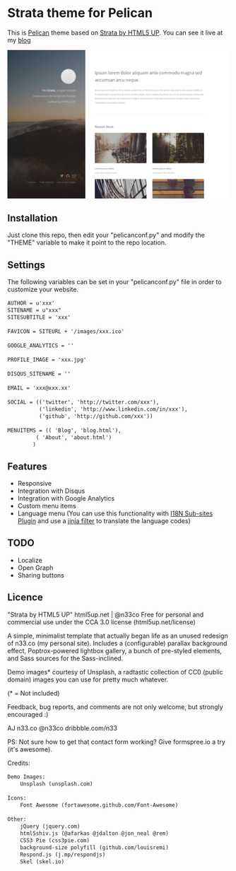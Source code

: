 Strata theme for Pelican
========================

This is [Pelican](http://getpelican.com/) theme based on [Strata by HTML5 UP](http://html5up.net/). You can see it live at my [blog](http://joseteneb.com)

![Screenshot](https://raw.githubusercontent.com/joseteneb/pelican-strata-theme/master/screenshot.png)

Installation
------------

Just clone this repo, then edit your "pelicanconf.py" and modify the "THEME" variable to make it point to the repo location. 


Settings
--------
The following variables can be set in your "pelicanconf.py" file in order to customize your website.


```
AUTHOR = u'xxx'
SITENAME = u"xxx"
SITESUBTITLE = 'xxx'

FAVICON = SITEURL + '/images/xxx.ico'

GOOGLE_ANALYTICS = ''

PROFILE_IMAGE = 'xxx.jpg'

DISQUS_SITENAME = ''

EMAIL = 'xxx@xxx.xx'

SOCIAL = (('twitter', 'http://twitter.com/xxx'),
          ('linkedin', 'http://www.linkedin.com/in/xxx'),
          ('github', 'http://github.com/xxx'))

MENUITEMS = (( 'Blog', 'blog.html'),
	     ( 'About', 'about.html')
	    )
```

Features
--------
* Responsive
* Integration with Disqus
* Integration with Google Analytics
* Custom menu items
* Language menu (You can use this functionality with [I18N Sub-sites Plugin](https://github.com/getpelican/pelican-plugins/tree/master/i18n_subsites) and use a [jinja filter](https://github.com/getpelican/pelican-plugins/blob/master/i18n_subsites/implementing_language_buttons.rst) to translate the language codes)

TODO
----
* Localize
* Open Graph
* Sharing buttons 


Licence
-------

"Strata by HTML5 UP"
html5up.net | @n33co
Free for personal and commercial use under the CCA 3.0 license (html5up.net/license)


A simple, minimalist template that actually began life as an unused redesign of n33.co
(my personal site). Includes a (configurable) parallax background effect, Poptrox-powered
lightbox gallery, a bunch of pre-styled elements, and Sass sources for the Sass-inclined.

Demo images* courtesy of Unsplash, a radtastic collection of CC0 (public domain) images
you can use for pretty much whatever.

(* = Not included)

Feedback, bug reports, and comments are not only welcome, but strongly encouraged :)

AJ
n33.co @n33co dribbble.com/n33

PS: Not sure how to get that contact form working? Give formspree.io a try (it's awesome).


Credits:

	Demo Images:
		Unsplash (unsplash.com)

	Icons:
		Font Awesome (fortawesome.github.com/Font-Awesome)

	Other:
		jQuery (jquery.com)
		html5shiv.js (@afarkas @jdalton @jon_neal @rem)
		CSS3 Pie (css3pie.com)
		background-size polyfill (github.com/louisremi)
		Respond.js (j.mp/respondjs)
		Skel (skel.io)
